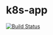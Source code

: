 # k8s-app

[![Build Status](https://cloud.drone.io/api/badges/hetaochen/k8s-app/status.svg)](https://cloud.drone.io/hetaochen/k8s-app)